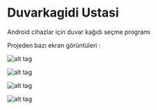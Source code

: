Duvarkagidi Ustasi
=================

Android cihazlar için duvar kağıdı seçme programı


Projeden bazı ekran görüntüleri :

![alt tag](http://i.imgur.com/scjrsPW.jpg)

![alt tag](http://i.imgur.com/qN0quBM.jpg)

![alt tag](http://i.imgur.com/scjrsPW.jpg)

![alt tag](http://i.imgur.com/kp5Q7yk.jpg)
